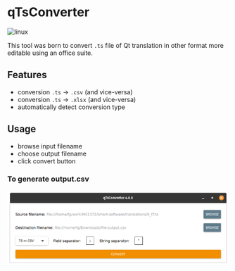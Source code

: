 # qTsConverter
![linux](https://github.com/guerinoni/qTsConverter/workflows/linux/badge.svg?branch=master)

This tool was born to convert `.ts` file of Qt translation in other format more
editable using an office suite.

## Features

- conversion `.ts` -> `.csv` (and vice-versa)
- conversion `.ts` -> `.xlsx` (and vice-versa)
- automatically detect conversion type

## Usage
- browse input filename
- choose output filename
- click convert button

### To generate output.csv  
![example conversion ts -> csv](./doc/Screenshot.png)  
